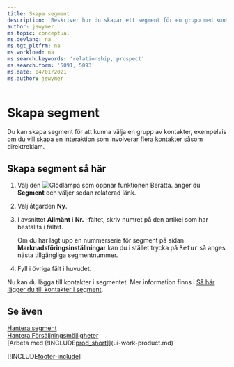 ```yaml
---
title: Skapa segment
description: 'Beskriver hur du skapar ett segment för en grupp med kontakter i Business Central, till exempel för att rikta ett direktutskick till flera kontakter.'
author: jswymer
ms.topic: conceptual
ms.devlang: na
ms.tgt_pltfrm: na
ms.workload: na
ms.search.keywords: 'relationship, prospect'
ms.search.form: '5091, 5093'
ms.date: 04/01/2021
ms.author: jswymer
---
```

# Skapa segment
Du kan skapa segment för att kunna välja en grupp av kontakter, exempelvis om du vill skapa en interaktion som involverar flera kontakter såsom direktreklam.

## Skapa segment så här
1. Välj den ![Glödlampa som öppnar funktionen Berätta.](media/ui-search/search_small.png "Berätta för mig vad du vill göra") anger du **Segment** och väljer sedan relaterad länk.
2. Välj åtgärden **Ny**.
3. I avsnittet **Allmänt** i **Nr.** -fältet, skriv numret på den artikel som har beställts i fältet.

    Om du har lagt upp en nummerserie för segment på sidan **Marknadsföringsinställningar** kan du i stället trycka på <kbd>Retur</kbd> så anges nästa tillgängliga segmentnummer.
4. Fyll i övriga fält i huvudet.

Nu kan du lägga till kontakter i segmentet. Mer information finns i [Så här lägger du till kontakter i segment](marketing-add-contact-segment.md).

## Se även
[Hantera segment](marketing-segments.md)  
[Hantera Försäljningsmöjligheter](marketing-manage-sales-opportunities.md)  
[Arbeta med [!INCLUDE[prod_short](includes/prod_short.md)]](ui-work-product.md)  


[!INCLUDE[footer-include](includes/footer-banner.md)]